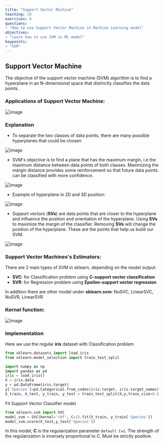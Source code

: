 ```yaml
---
title: "Support Vector Machine"
teaching: 20
exercises: 0
questions:
- "How to use Support Vector Machine in Machine Learning model"
objectives:
- "Learn how to use SVM in ML model"
keypoints:
- "SVM"
---
```


## Support Vector Machine
The objective of the support vector machine (SVM) algorithm is to find a hyperplane in an N-dimensional space that distinctly classifies the data points.

### Applications of Support Vector Machine:
![image](https://user-images.githubusercontent.com/43855029/114576381-1394da00-9c49-11eb-95b1-cff9d87c6029.png)

### Explanation
- To separate the two classes of data points, there are many possible hyperplanes that could be chosen

![image](https://user-images.githubusercontent.com/43855029/114577032-af264a80-9c49-11eb-8e6c-b45120743f0d.png)

- SVM's objective is to find a plane that has the maximum margin, i.e the maximum distance between data points of both classes.
Maximizing the margin distance provides some reinforcement so that future data points can be classified with more confidence.

![image](https://user-images.githubusercontent.com/43855029/114576981-a2a1f200-9c49-11eb-9921-b0bff879c97e.png)

- Example of hyperplane in 2D and 3D position:

![image](https://user-images.githubusercontent.com/43855029/114577340-eac11480-9c49-11eb-8ff9-4aa3e61b1c86.png)

- Support vectors (**SVs**) are data points that are closer to the hyperplane and influence the position and orientation of the hyperplane.
Using **SVs** to maximize the margin of the classifier.
Removing **SVs** will change the position of the hyperplane. These are the points that help us build our SVM.

![image](https://user-images.githubusercontent.com/43855029/114577489-09271000-9c4a-11eb-8b4a-b7837463288f.png)

### Support Vector Machines's Estimators:
There are 2 main types of SVM in sklearn, depending on the model output:

- **SVC**: for Classification problem using **C-support vector classification**
- **SVR**: for Regression problem using **Epsilon-support vector regression**

In addition there are other model under **sklearn.svm**: NuSVC, LinearSVC, NuSVR, LinearSVR



### Kernel function:
![image](https://user-images.githubusercontent.com/43855029/115589944-6cdeb800-a29e-11eb-858b-ff278bb56a3d.png)

### Implementation
Here we use the regular **iris** dataset with Classification problem

```python
from sklearn.datasets import load_iris
from sklearn.model_selection import train_test_split

import numpy as np
import pandas as pd
iris = load_iris()
X = iris.data
y = pd.DataFrame(iris.target)
y['Species']=pd.Categorical.from_codes(iris.target, iris.target_names)
X_train, X_test, y_train, y_test = train_test_split(X,y,train_size=0.6,random_state=123)
```

Fit Support Vector Classifier model
```python
from sklearn.svm import SVC
model_svm = SVC(kernel='rbf', C=1).fit(X_train, y_train['Species'])
model_svm.score(X_test,y_test['Species'])
```
In this model, **C** is the regularization parameter `Default C=1`. The strength of the regularization is inversely proportional to C. Must be strictly positive.


